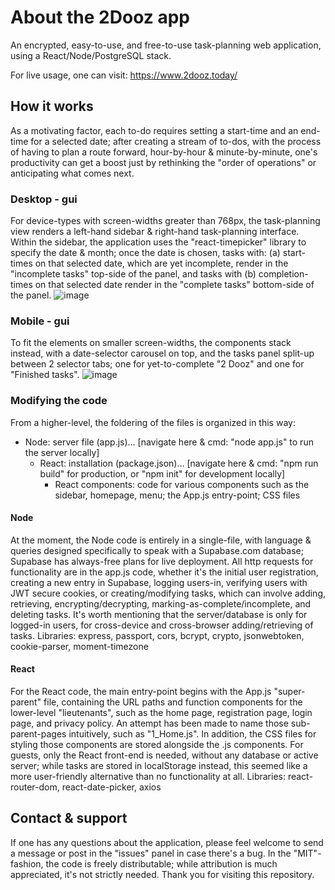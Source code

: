 # About the 2Dooz app
An encrypted, easy-to-use, and free-to-use task-planning web application, using a React/Node/PostgreSQL stack. 

For live usage, one can visit: https://www.2dooz.today/

## How it works
As a motivating factor, each to-do requires setting a start-time and an end-time for a selected date; after creating a stream of to-dos, with the process of having to plan a route forward, hour-by-hour & minute-by-minute, one's productivity can get a boost just by rethinking the "order of operations" or anticipating what comes next.

### Desktop - gui
For device-types with screen-widths greater than 768px, the task-planning view renders a left-hand sidebar & right-hand task-planning interface. Within the sidebar, the application uses the "react-timepicker" library to specify the date & month; once the date is chosen, tasks with: (a) start-times on that selected date, which are yet incomplete, render in the "incomplete tasks" top-side of the panel, and tasks with (b) completion-times on that selected date render in the "complete tasks" bottom-side of the panel.
![image](https://github.com/blah148/encrypted_task_planner/assets/30613762/d9696102-4fb1-4a73-92d5-e5745453721a)

### Mobile - gui
To fit the elements on smaller screen-widths, the components stack instead, with a date-selector carousel on top, and the tasks panel split-up between 2 selector tabs; one for yet-to-complete "2 Dooz" and one for "Finished tasks". 
![image](https://github.com/blah148/encrypted_task_planner/assets/30613762/f7443871-e4c0-405d-ab13-6b3148481981)

### Modifying the code
From a higher-level, the foldering of the files is organized in this way:
- Node: server file (app.js)... [navigate here & cmd: "node app.js" to run the server locally]
  - React: installation (package.json)... [navigate here & cmd: "npm run build" for production, or "npm init" for development locally]
    - React components: code for various components such as the sidebar, homepage, menu; the App.js entry-point; CSS files

#### Node
At the moment, the Node code is entirely in a single-file, with language & queries designed specifically to speak with a Supabase.com database; Supabase has always-free plans for live deployment. All http requests for functionality are in the app.js code, whether it's the initial user registration, creating a new entry in Supabase, logging users-in, verifying users with JWT secure cookies, or creating/modifying tasks, which can involve adding, retrieving, encrypting/decrypting, marking-as-complete/incomplete, and deleting tasks. It's worth mentioning that the server/database is only for logged-in users, for cross-device and cross-browser adding/retrieving of tasks.
Libraries: express, passport, cors, bcrypt, crypto, jsonwebtoken, cookie-parser, moment-timezone

#### React
For the React code, the main entry-point begins with the App.js "super-parent" file, containing the URL paths and function components for the lower-level "lieutenants", such as the home page, registration page, login page, and privacy policy. An attempt has been made to name those sub-parent-pages intuitively, such as "1_Home.js". In addition, the CSS files for styling those components are stored alongside the .js components. For guests, only the React front-end is needed, without any database or active server; while tasks are stored in localStorage instead, this seemed like a more user-friendly alternative than no functionality at all.
Libraries: react-router-dom, react-date-picker, axios

## Contact & support
If one has any questions about the application, please feel welcome to send a message or post in the "issues" panel in case there's a bug. In the "MIT"-fashion, the code is freely distributable; while attribution is much appreciated, it's not strictly needed. Thank you for visiting this repository.
